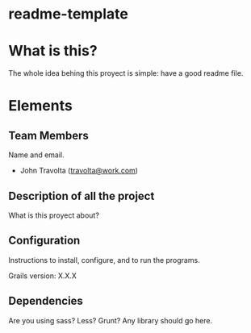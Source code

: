 readme-template
===============

# What is this? #

The whole idea behing this proyect is simple: have a good readme file.

# Elements

## Team Members

Name and email.

- John Travolta (travolta@work.com)

## Description of all the project

What is this proyect about?

## Configuration

Instructions to install, configure, and to run the programs.

Grails version: X.X.X

## Dependencies

Are you using sass? Less? Grunt? Any library should go here.

